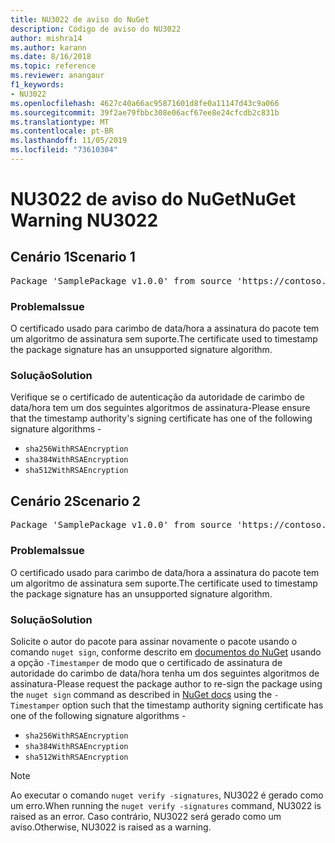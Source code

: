 ```yaml
---
title: NU3022 de aviso do NuGet
description: Código de aviso do NU3022
author: mishra14
ms.author: karann
ms.date: 8/16/2018
ms.topic: reference
ms.reviewer: anangaur
f1_keywords:
- NU3022
ms.openlocfilehash: 4627c40a66ac95871601d8fe0a11147d43c9a066
ms.sourcegitcommit: 39f2ae79fbbc308e06acf67ee8e24cfcdb2c831b
ms.translationtype: MT
ms.contentlocale: pt-BR
ms.lasthandoff: 11/05/2019
ms.locfileid: "73610304"
---
```

# <a name="nuget-warning-nu3022"></a><span data-ttu-id="a37b0-103">NU3022 de aviso do NuGet</span><span class="sxs-lookup"><span data-stu-id="a37b0-103">NuGet Warning NU3022</span></span>

## <a name="scenario-1"></a><span data-ttu-id="a37b0-104">Cenário 1</span><span class="sxs-lookup"><span data-stu-id="a37b0-104">Scenario 1</span></span>

<pre>Package 'SamplePackage v1.0.0' from source 'https://contoso.com/index.json': The primary signature's timestamp certificate has an unsupported signature algorithm.</pre>

### <a name="issue"></a><span data-ttu-id="a37b0-105">Problema</span><span class="sxs-lookup"><span data-stu-id="a37b0-105">Issue</span></span>

<span data-ttu-id="a37b0-106">O certificado usado para carimbo de data/hora a assinatura do pacote tem um algoritmo de assinatura sem suporte.</span><span class="sxs-lookup"><span data-stu-id="a37b0-106">The certificate used to timestamp the package signature has an unsupported signature algorithm.</span></span>


### <a name="solution"></a><span data-ttu-id="a37b0-107">Solução</span><span class="sxs-lookup"><span data-stu-id="a37b0-107">Solution</span></span>

<span data-ttu-id="a37b0-108">Verifique se o certificado de autenticação da autoridade de carimbo de data/hora tem um dos seguintes algoritmos de assinatura-</span><span class="sxs-lookup"><span data-stu-id="a37b0-108">Please ensure that the timestamp authority's signing certificate has one of the following signature algorithms -</span></span> 
* `sha256WithRSAEncryption`
* `sha384WithRSAEncryption`
* `sha512WithRSAEncryption`



## <a name="scenario-2"></a><span data-ttu-id="a37b0-109">Cenário 2</span><span class="sxs-lookup"><span data-stu-id="a37b0-109">Scenario 2</span></span>

<pre>Package 'SamplePackage v1.0.0' from source 'https://contoso.com/index.json': The timestamp certificate has an unsupported signature algorithm (SHA1). The following algorithms are supported: SHA256RSA, SHA384RSA, SHA512RSA.</pre>

### <a name="issue"></a><span data-ttu-id="a37b0-110">Problema</span><span class="sxs-lookup"><span data-stu-id="a37b0-110">Issue</span></span>

<span data-ttu-id="a37b0-111">O certificado usado para carimbo de data/hora a assinatura do pacote tem um algoritmo de assinatura sem suporte.</span><span class="sxs-lookup"><span data-stu-id="a37b0-111">The certificate used to timestamp the package signature has an unsupported signature algorithm.</span></span>


### <a name="solution"></a><span data-ttu-id="a37b0-112">Solução</span><span class="sxs-lookup"><span data-stu-id="a37b0-112">Solution</span></span>

<span data-ttu-id="a37b0-113">Solicite o autor do pacote para assinar novamente o pacote usando o comando `nuget sign`, conforme descrito em [documentos do NuGet](https://docs.microsoft.com/nuget/create-packages/sign-a-package) usando a opção `-Timestamper` de modo que o certificado de assinatura de autoridade do carimbo de data/hora tenha um dos seguintes algoritmos de assinatura-</span><span class="sxs-lookup"><span data-stu-id="a37b0-113">Please request the package author to re-sign the package using the `nuget sign` command as described in [NuGet docs](https://docs.microsoft.com/nuget/create-packages/sign-a-package) using the `-Timestamper` option such that the timestamp authority signing certificate has one of the following signature algorithms -</span></span>
* `sha256WithRSAEncryption`
* `sha384WithRSAEncryption`
* `sha512WithRSAEncryption`


> [!Note]
> <span data-ttu-id="a37b0-114">Ao executar o comando `nuget verify -signatures`, NU3022 é gerado como um erro.</span><span class="sxs-lookup"><span data-stu-id="a37b0-114">When running the `nuget verify -signatures` command, NU3022 is raised as an error.</span></span> <span data-ttu-id="a37b0-115">Caso contrário, NU3022 será gerado como um aviso.</span><span class="sxs-lookup"><span data-stu-id="a37b0-115">Otherwise, NU3022 is raised as a warning.</span></span>
